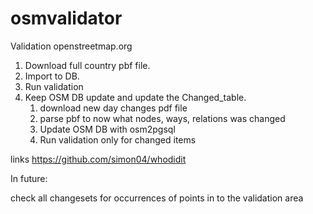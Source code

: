 # osmvalidator

Validation openstreetmap.org

1. Download full country pbf file.
1. Import to DB.
1. Run validation 
1. Keep OSM DB update and update the Changed_table.
    1. download new day changes pdf file
    1. parse pbf to now what nodes, ways, relations was changed
    1. Update OSM DB with osm2pgsql
    1. Run validation only for changed items
   

links
https://github.com/simon04/whodidit

In future:

check all changesets for  occurrences of points in to the validation area
